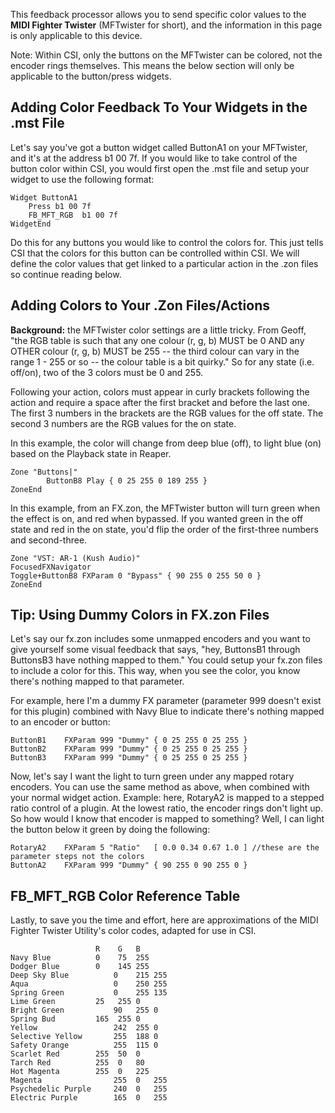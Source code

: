 This feedback processor allows you to send specific color values to the **MIDI Fighter Twister** (MFTwister for short), and the information in this page is only applicable to this device.

Note: Within CSI, only the buttons on the MFTwister can be colored, not the encoder rings themselves. This means the below section will only be applicable to the button/press widgets. 

## Adding Color Feedback To Your Widgets in the .mst File
Let's say you've got a button widget called ButtonA1 on your MFTwister, and it's at the address b1 00 7f. If you would like to take control of the button color within CSI, you would first open the .mst file and setup your widget to use the following format:

```` 
Widget ButtonA1
    Press b1 00 7f
    FB_MFT_RGB  b1 00 7f
WidgetEnd
```` 

Do this for any buttons you would like to control the colors for. This just tells CSI that the colors for this button can be controlled within CSI. We will define the color values that get linked to a particular action in the .zon files so continue reading below.

## Adding Colors to Your .Zon Files/Actions
**Background:** the MFTwister color settings are a little tricky. From Geoff, "the RGB table is such that any one colour (r, g, b) MUST be 0 AND any OTHER colour (r, g, b) MUST be 255 -- the third colour can vary in the range 1 - 255 or so -- the colour table is a bit quirky." So for any state (i.e. off/on), two of the 3 colors must be 0 and 255. 

Following your action, colors must appear in curly brackets following the action and require a space after the first bracket and before the last one. The first 3 numbers in the brackets are the RGB values for the off state. The second 3 numbers are the RGB values for the on state.

In this example, the color will change from deep blue (off), to light blue (on) based on the Playback state in Reaper.
```` 
Zone "Buttons|"
        ButtonB8 Play { 0 25 255 0 189 255 }
ZoneEnd
```` 

In this example, from an FX.zon, the MFTwister button will turn green when the effect is on, and red when bypassed. If you wanted green in the off state and red in the on state, you'd flip the order of the first-three numbers and second-three.
````
Zone "VST: AR-1 (Kush Audio)"
FocusedFXNavigator 
Toggle+ButtonB8 FXParam 0 "Bypass" { 90 255 0 255 50 0 } 
ZoneEnd
```` 

## Tip: Using Dummy Colors in FX.zon Files
Let's say our fx.zon includes some unmapped encoders and you want to give yourself some visual feedback that says, "hey, ButtonsB1 through ButtonsB3 have nothing mapped to them." You could setup your fx.zon files to include a color for this. This way, when you see the color, you know there's nothing mapped to that parameter. 

For example, here I'm a dummy FX parameter (parameter 999 doesn't exist for this plugin) combined with Navy Blue to indicate there's nothing mapped to an encoder or button:

```` 
ButtonB1	FXParam 999 "Dummy" { 0 25 255 0 25 255 }
ButtonB2	FXParam 999 "Dummy" { 0 25 255 0 25 255 }	
ButtonB3	FXParam 999 "Dummy" { 0 25 255 0 25 255 }	
```` 

Now, let's say I want the light to turn green under any mapped rotary encoders. You can use the same method as above, when combined with your normal widget action. Example: here, RotaryA2 is mapped to a stepped ratio control of a plugin. At the lowest ratio, the encoder rings don't light up. So how would I know that encoder is mapped to something? Well, I can light the button below it green by doing the following:
```` 
RotaryA2	FXParam 5 "Ratio"	[ 0.0 0.34 0.67 1.0 ] //these are the parameter steps not the colors
ButtonA2	FXParam 999 "Dummy" { 90 255 0 90 255 0 }
```` 

## FB_MFT_RGB Color Reference Table
Lastly, to save you the time and effort, here are approximations of the MIDI Fighter Twister Utility's color codes, adapted for use in CSI.

```` 
	               R	G	B
Navy Blue	       0	75	255
Dodger Blue	       0	145	255
Deep Sky Blue	       0	215	255
Aqua	               0	250	255
Spring Green	       0	255	135
Lime Green	       25	255	0
Bright Green	       90	255	0
Spring Bud	       165	255	0
Yellow	               242	255	0
Selective Yellow       255	188	0
Safety Orange	       255	115	0
Scarlet Red	       255	50	0
Tarch Red	       255	0	80
Hot Magenta	       255	0	225
Magenta	               255	0	255
Psychedelic Purple     240	0	255
Electric Purple	       165	0	255
```` 